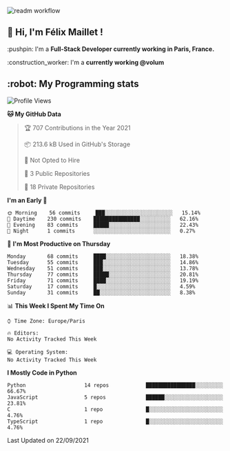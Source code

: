 ![readm workflow](https://github.com/fmaillet24/fmaillet24/actions/workflows/main.yml/badge.svg)

<h2>👋 Hi, I'm Félix Maillet !</h2>

<p>:pushpin: I'm a <strong>Full-Stack Developer currently working in Paris, France.</strong></p>
<p>:construction_worker: I'm a <strong>currently working @volum</strong></p>

<h2>:robot: My Programming stats</h2>

<!--START_SECTION:waka-->
![Profile Views](http://img.shields.io/badge/Profile%20Views-0-blue)

**🐱 My GitHub Data** 

> 🏆 707 Contributions in the Year 2021
 > 
> 📦 213.6 kB Used in GitHub's Storage 
 > 
> 🚫 Not Opted to Hire
 > 
> 📜 3 Public Repositories 
 > 
> 🔑 18 Private Repositories  
 > 
**I'm an Early 🐤** 

```text
🌞 Morning    56 commits     ███░░░░░░░░░░░░░░░░░░░░░░   15.14% 
🌆 Daytime    230 commits    ███████████████░░░░░░░░░░   62.16% 
🌃 Evening    83 commits     █████░░░░░░░░░░░░░░░░░░░░   22.43% 
🌙 Night      1 commits      ░░░░░░░░░░░░░░░░░░░░░░░░░   0.27%

```
📅 **I'm Most Productive on Thursday** 

```text
Monday       68 commits     ████░░░░░░░░░░░░░░░░░░░░░   18.38% 
Tuesday      55 commits     ███░░░░░░░░░░░░░░░░░░░░░░   14.86% 
Wednesday    51 commits     ███░░░░░░░░░░░░░░░░░░░░░░   13.78% 
Thursday     77 commits     █████░░░░░░░░░░░░░░░░░░░░   20.81% 
Friday       71 commits     ████░░░░░░░░░░░░░░░░░░░░░   19.19% 
Saturday     17 commits     █░░░░░░░░░░░░░░░░░░░░░░░░   4.59% 
Sunday       31 commits     ██░░░░░░░░░░░░░░░░░░░░░░░   8.38%

```


📊 **This Week I Spent My Time On** 

```text
⌚︎ Time Zone: Europe/Paris

🔥 Editors: 
No Activity Tracked This Week

💻 Operating System: 
No Activity Tracked This Week

```

**I Mostly Code in Python** 

```text
Python                   14 repos            ████████████████░░░░░░░░░   66.67% 
JavaScript               5 repos             ██████░░░░░░░░░░░░░░░░░░░   23.81% 
C                        1 repo              █░░░░░░░░░░░░░░░░░░░░░░░░   4.76% 
TypeScript               1 repo              █░░░░░░░░░░░░░░░░░░░░░░░░   4.76%

```



 Last Updated on 22/09/2021
<!--END_SECTION:waka-->
